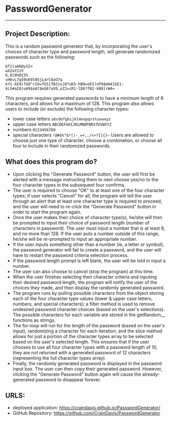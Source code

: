 # PasswordGenerator
-------------------------------------------------------------------------------------------------------
## Project Description:
This is a random password generator that, by incorporating the user's choices of character type and password length, will generate randomized passwords such as the following: 
```
bT1(aA6@yS2<
wX2aY2zV
6,8[0%0{3%
vH6vL7qS9sK9lN5jL4rC6oO7q
kY1-kE9)fG0^cS9=fE5[fB3}oJ8?uK5-hB9=oE5]nP9$mH4[bE1-kL5#aI8)uH9$oA7$eG6?aV0,oZ2=cR1-lD6?fN2-kB8]rW4=
```
This program requires generated passwords to have a minimum length of 8 characters, and allows for a maximum of 128. This program also allows users to include (or exclude) the following character types:
* lower case letters `abcdefghijklmnopqrstuvwxyz`
* upper case letters `ABCDEFGHIJKLMNOPQRSTUVWXYZ`
* numbers `0123456789`
* special characters `!@#$%^&*()-_=+,./<>?[]{}~`
Users are allowed to choose just one type of character, choose a combination, or choose all four to include in their randomized passwords.
## What does this program do?
* Upon clicking the "Generate Password" button, the user will first be alerted with a message instructing them to next choose yes/no to the four character types  in the subsequent four confirms.
* The user is required to choose "OK" to at least one of the four character types; if user selects "Cancel" for all, the program will tell the user through an alert that at least one character type is required to proceed, and the user will need to re-click the "Generate Password" button in order to start the program again.
* Once the user makes their choice of character type(s), he/she will then be prompted to input their choice of password length (number of characters in password). The user must input a number that is at least 8, and no more than 128. If the user puts a number outside of this range, he/she will be re-prompted to input an appropriate number. 
* If the user inputs something other than a number (ie, a letter or symbol), the password generator will fail to create a password, and the user will have to restart the password criteria selection process. 
* If the password length prompt is left blank, the user will be told in input a number.
* The user can also choose to cancel (stop the program) at this time.
* When the user finishes selecting their character criteria and inputing their desired password length, the program will notify the user of the choices they made, and then display the randomly generated password.
* The program runs by pulling possible characters from the object storing each of the four character type values (lower & upper case letters, numbers, and special characters); a filter method is used to remove undesired password character choices (based on the user's selections). The possible characters for each variable are stored in the getRandom__ functions as strings.
* The for-loop will run for the length of the password (based on the user's input), randomizing a character for each iteration, and the slice method allows for just a portion of the character types array to be selected based on the user's selected length. This ensures that if the user chooses to use all four character types with a password length of 10, they are not returned with a generated password of 12 characters (representing the full character types array). 
* Finally, the randomly generated password is displayed in the password input box. The user can then copy their generated password. However, clicking the "Generate Password" button again will cause the already-generated password to disappear forever.

## URLS:
* deployed application: https://craindavis.github.io/PasswordGenerator/
* GitHub Repository: https://github.com/CrainDavis/PasswordGenerator
